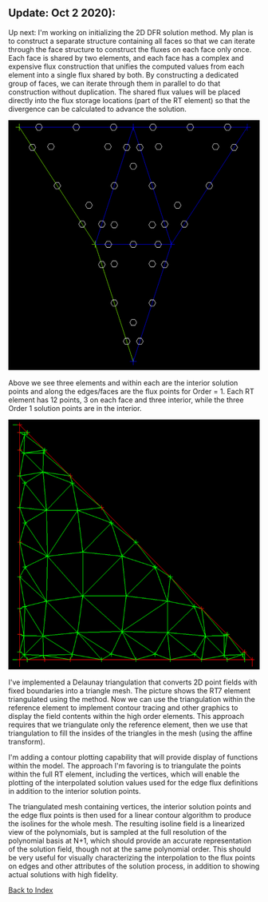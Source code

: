 ## Update: Oct 2 2020):
Up next: I'm working on initializing the 2D DFR solution method. My plan is to construct a separate structure containing
all faces so that we can iterate through the face structure to construct the fluxes on each face only once. Each face is
shared by two elements, and each face has a complex and expensive flux construction that unifies the computed values from
each element into a single flux shared by both. By constructing a dedicated group of faces, we can iterate through them in
parallel to do that construction without duplication. The shared flux values will be placed directly into the flux storage
locations (part of the RT element) so that the divergence can be calculated to advance the solution.

<img src="../images/mesh_element.PNG" width="600" height="500" alt=""/>

Above we see three elements and within each are the interior solution points and along the edges/faces are the flux points
for Order = 1. Each RT element has 12 points, 3 on each face and three interior, while the three Order 1 solution points are
in the interior.

<img src="../images/rt7_triangulation.PNG" width="600" height="500" alt=""/>

I've implemented a Delaunay triangulation that converts 2D point fields with fixed boundaries into a triangle mesh. The
picture shows the RT7 element triangulated using the method. Now we can use the triangulation within the reference element
to implement contour tracing and other graphics to display the field contents within the high order elements. This approach
requires that we triangulate only the reference element, then we use that triangulation to fill the insides of the triangles
in the mesh (using the affine transform).

I'm adding a contour plotting capability that will provide display of functions within the model. The approach I'm favoring
is to triangulate the points within the full RT element, including the vertices, which will enable the plotting of the
interpolated solution values used for the edge flux definitions in addition to the interior solution points.

The triangulated mesh containing vertices, the interior solution points and the edge flux points is then used for a linear
contour algorithm to produce the isolines for the whole mesh. The resulting isoline field is a linearized view of the
polynomials, but is sampled at the full resolution of the polynomial basis at N+1, which should provide an accurate
representation of the solution field, though not at the same polynomial order. This should be very useful for visually
characterizing the interpolation to the flux points on edges and other attributes of the solution process, in addition to
showing actual solutions with high fidelity.


[Back to Index](../NOTES_Index.md)
